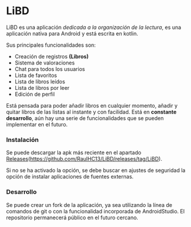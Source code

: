 # LiBD

LiBD es una aplicación *dedicada a la organización de la lectura*, es una aplicación nativa para Android y está escrita en kotlin.

Sus principales funcionalidades son:

* Creación de registros **(Libros)**
* Sistema de valoraciones
* Chat para todos los usuarios
* Lista de favoritos
* Lista de libros leídos
* Lista de libros por leer
* Edición de perfil

Está pensada para poder añadir libros en cualquier momento, añadir y quitar libros de las listas al instante y con facilidad.
Está en __constante desarrollo__, aún hay una serie de funcionalidades que se pueden implementar en el futuro.


### Instalación ### 

Se puede descargar la apk más reciente en el apartado [Releases](https://github.com/RaulHC13/LiBD/releases/tag/LiBD)(https://github.com/RaulHC13/LiBD/releases/tag/LiBD).

Si no se ha activado la opción, se debe buscar en ajustes de seguridad la opción de instalar aplicaciones de fuentes externas.


### Desarrollo

Se puede crear un fork de la aplicación, ya sea utilizando la línea de comandos de git o con la funcionalidad incorporada de AndroidStudio. El repositorio permanecerá público en el futuro cercano.

